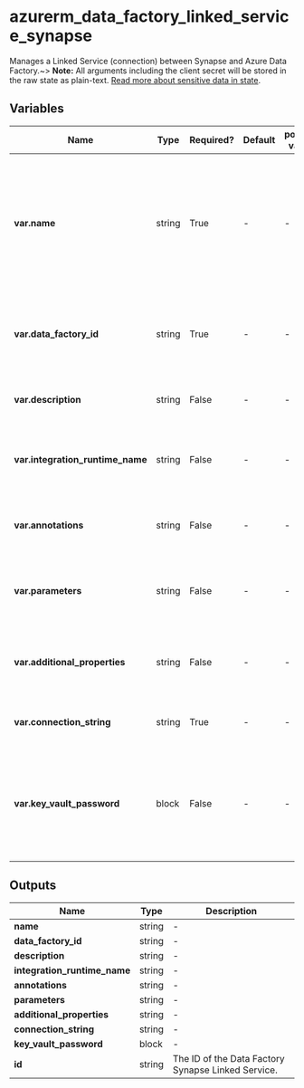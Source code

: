 # azurerm_data_factory_linked_service_synapse

Manages a Linked Service (connection) between Synapse and Azure Data Factory.~> **Note:** All arguments including the client secret will be stored in the raw state as plain-text. [Read more about sensitive data in state](/docs/state/sensitive-data.html).

## Variables

| Name | Type | Required? | Default  | possible values | Description |
| ---- | ---- | --------- | -------- | ----------- | ----------- |
| **var.name** | string | True | -  |  -  | Specifies the name of the Data Factory Linked Service Synapse. Changing this forces a new resource to be created. Must be unique within a data factory. See the [Microsoft documentation](https://docs.microsoft.com/azure/data-factory/naming-rules) for all restrictions. | 
| **var.data_factory_id** | string | True | -  |  -  | The Data Factory ID in which to associate the Linked Service with. Changing this forces a new resource. | 
| **var.description** | string | False | -  |  -  | The description for the Data Factory Linked Service Synapse. | 
| **var.integration_runtime_name** | string | False | -  |  -  | The integration runtime reference to associate with the Data Factory Linked Service Synapse. | 
| **var.annotations** | string | False | -  |  -  | List of tags that can be used for describing the Data Factory Linked Service Synapse. | 
| **var.parameters** | string | False | -  |  -  | A map of parameters to associate with the Data Factory Linked Service Synapse. | 
| **var.additional_properties** | string | False | -  |  -  | A map of additional properties to associate with the Data Factory Linked Service Synapse. | 
| **var.connection_string** | string | True | -  |  -  | The connection string in which to authenticate with the Synapse. | 
| **var.key_vault_password** | block | False | -  |  -  | A `key_vault_password` block. Use this argument to store Synapse password in an existing Key Vault. It needs an existing Key Vault Data Factory Linked Service. | 



## Outputs

| Name | Type | Description |
| ---- | ---- | --------- | 
| **name** | string  | - | 
| **data_factory_id** | string  | - | 
| **description** | string  | - | 
| **integration_runtime_name** | string  | - | 
| **annotations** | string  | - | 
| **parameters** | string  | - | 
| **additional_properties** | string  | - | 
| **connection_string** | string  | - | 
| **key_vault_password** | block  | - | 
| **id** | string  | The ID of the Data Factory Synapse Linked Service. | 